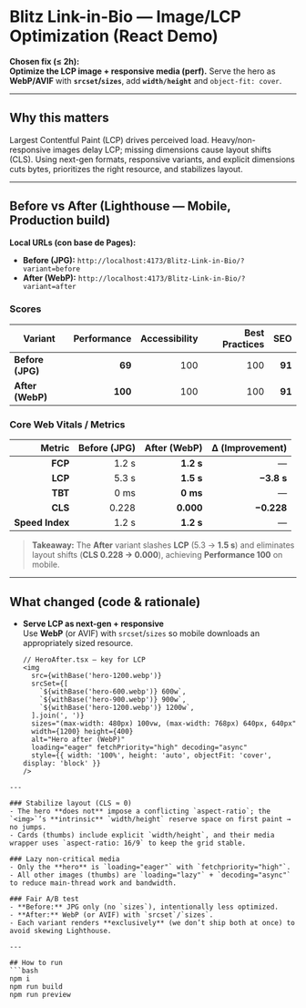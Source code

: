 # Blitz Link-in-Bio — Image/LCP Optimization (React Demo)

**Chosen fix (≤ 2h):**  
**Optimize the LCP image + responsive media (perf).** Serve the hero as **WebP/AVIF** with **`srcset`/`sizes`**, add **`width/height`** and `object-fit: cover`.

---

## Why this matters

Largest Contentful Paint (LCP) drives perceived load. Heavy/non-responsive images delay LCP; missing dimensions cause layout shifts (CLS). Using next-gen formats, responsive variants, and explicit dimensions cuts bytes, prioritizes the right resource, and stabilizes layout.

---

## Before vs After (Lighthouse — **Mobile**, Production build)

**Local URLs (con base de Pages):**
- **Before (JPG):** `http://localhost:4173/Blitz-Link-in-Bio/?variant=before`  
- **After (WebP):** `http://localhost:4173/Blitz-Link-in-Bio/?variant=after`

### Scores
| Variant         | Performance | Accessibility | Best Practices | SEO |
|-----------------|------------:|--------------:|---------------:|----:|
| **Before (JPG)**|          **69** |           100 |            100 |  **91** |
| **After (WebP)**|       **100** |           100 |            100 |  **91** |

### Core Web Vitals / Metrics
| Metric | Before (JPG) | After (WebP) | Δ (Improvement) |
|-------:|--------------:|-------------:|----------------:|
| **FCP** | 1.2 s | **1.2 s** | — |
| **LCP** | 5.3 s | **1.5 s** | **−3.8 s** |
| **TBT** | 0 ms | **0 ms** | — |
| **CLS** | 0.228 | **0.000** | **−0.228** |
| **Speed Index** | 1.2 s | **1.2 s** | — |

> **Takeaway:** The **After** variant slashes **LCP** (5.3 → **1.5 s**) and eliminates layout shifts (**CLS 0.228 → 0.000**), achieving **Performance 100** on mobile.

---

## What changed (code & rationale)

- **Serve LCP as next-gen + responsive**  
  Use **WebP** (or AVIF) with `srcset`/`sizes` so mobile downloads an appropriately sized resource.
  ```tsx
  // HeroAfter.tsx — key for LCP
  <img
    src={withBase('hero-1200.webp')}
    srcSet={[
      `${withBase('hero-600.webp')} 600w`,
      `${withBase('hero-900.webp')} 900w`,
      `${withBase('hero-1200.webp')} 1200w`,
    ].join(', ')}
    sizes="(max-width: 480px) 100vw, (max-width: 768px) 640px, 640px"
    width={1200} height={400}
    alt="Hero after (WebP)"
    loading="eager" fetchPriority="high" decoding="async"
    style={{ width: '100%', height: 'auto', objectFit: 'cover', display: 'block' }}
  />
```
---

### Stabilize layout (CLS ≈ 0)
- The hero **does not** impose a conflicting `aspect-ratio`; the `<img>`’s **intrinsic** `width/height` reserve space on first paint → no jumps.
- Cards (thumbs) include explicit `width/height`, and their media wrapper uses `aspect-ratio: 16/9` to keep the grid stable.

### Lazy non-critical media
- Only the **hero** is `loading="eager"` with `fetchpriority="high"`.
- All other images (thumbs) are `loading="lazy"` + `decoding="async"` to reduce main-thread work and bandwidth.

### Fair A/B test
- **Before:** JPG only (no `sizes`), intentionally less optimized.
- **After:** WebP (or AVIF) with `srcset`/`sizes`.
- Each variant renders **exclusively** (we don’t ship both at once) to avoid skewing Lighthouse.

---

## How to run
```bash
npm i
npm run build
npm run preview
```
